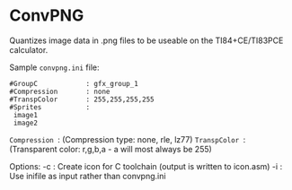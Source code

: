 # ConvPNG

Quantizes image data in .png files to be useable on the TI84+CE/TI83PCE calculator.

Sample `convpng.ini` file:

```
#GroupC            : gfx_group_1
#Compression       : none
#TranspColor       : 255,255,255,255
#Sprites           :
 image1
 image2
```

`Compression `: (Compression type: none, rle, lz77)
`TranspColor `: (Transparent color: r,g,b,a - a will most always be 255)

Options:
    -c <description>: Create icon for C toolchain (output is written to icon.asm)
    -i <inifile>: Use inifile as input rather than convpng.ini
